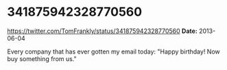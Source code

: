 # 341875942328770560
https://twitter.com/TomFrankly/status/341875942328770560
**Date:** 2013-06-04

Every company that has ever gotten my email today: "Happy birthday! Now buy something from us."
